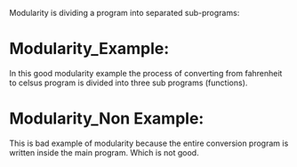 Modularity is dividing a program into separated sub-programs:
# Modularity_Example:
In this good modularity example the process of converting from fahrenheit to celsus program is divided into three sub programs (functions).

# Modularity_Non Example:
This is bad example of modularity because the entire conversion program is written inside the main program. Which is not good.
